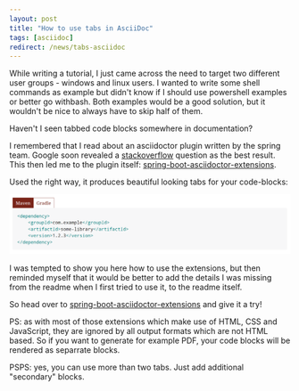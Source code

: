 ```yaml
---
layout: post
title: "How to use tabs in AsciiDoc"
tags: [asciidoc]
redirect: /news/tabs-asciidoc
---
```


While writing a tutorial, I just came across the need to target two different user groups - windows and linux users.
I wanted to write some shell commands as example but didn't know if I should use powershell examples or better go withbash.
Both examples would be a good solution, but it wouldn't be nice to always have to skip half of them.

Haven't I seen tabbed code blocks somewhere in documentation? 

I remembered that I read about an asciidoctor plugin written by the spring team. 
Google soon revealed a [stackoverflow](https://stackoverflow.com/questions/38211766/using-tabs-in-asciidoc-spring-rest-docs) question as the best result.
This then led me to the plugin itself: [spring-boot-asciidoctor-extensions](https://github.com/spring-io/spring-asciidoctor-extensions).

Used the right way, it produces beautiful looking tabs for your code-blocks:

<div style="text-align: center;">
<img src="../images/tabs.png" style="max-width:100%;" />
</div>

I was tempted to show you here how to use the extensions, but then reminded myself that it would be better to add the details I was missing from the readme when I first tried to use it, to the readme itself.

So head over to [spring-boot-asciidoctor-extensions](https://github.com/spring-io/spring-asciidoctor-extensions) and give it a try!

PS: as with most of those extensions which make use of HTML, CSS and JavaScript, they are ignored by all output formats which are not HTML based. 
So if you want to generate for example PDF, your code blocks will be rendered as separrate blocks.

PSPS: yes, you can use more than two tabs. Just add additional "secondary" blocks.